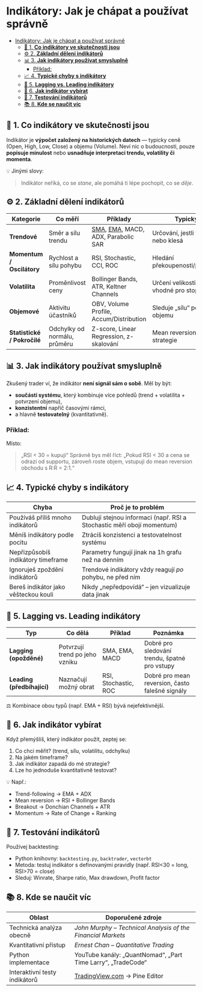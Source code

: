 # Indikátory: Jak je chápat a používat správně

- [Indikátory: Jak je chápat a používat správně](#indikátory-jak-je-chápat-a-používat-správně)
  - [🧠 1. **Co indikátory ve skutečnosti jsou**](#-1-co-indikátory-ve-skutečnosti-jsou)
  - [⚙️ 2. **Základní dělení indikátorů**](#️-2-základní-dělení-indikátorů)
  - [📊 3. **Jak indikátory používat smysluplně**](#-3-jak-indikátory-používat-smysluplně)
    - [Příklad:](#příklad)
  - [📈 4. **Typické chyby s indikátory**](#-4-typické-chyby-s-indikátory)
  - [📐 5. **Lagging vs. Leading indikátory**](#-5-lagging-vs-leading-indikátory)
  - [🧩 6. **Jak indikátor vybírat**](#-6-jak-indikátor-vybírat)
  - [🧪 7. **Testování indikátorů**](#-7-testování-indikátorů)
  - [📚 8. **Kde se naučit víc**](#-8-kde-se-naučit-víc)


## 🧠 1. **Co indikátory ve skutečnosti jsou**

Indikátor je **výpočet založený na historických datech** — typicky ceně (Open, High, Low, Close) a objemu (Volume).
Neví nic o budoucnosti, pouze **popisuje minulost** nebo **usnadňuje interpretaci trendu, volatility či momenta**.

💡 Jinými slovy:

> Indikátor neříká, co se *stane*, ale pomáhá ti lépe pochopit, co se *děje*.


## ⚙️ 2. **Základní dělení indikátorů**

| Kategorie                   | Co měří                      | Příklady                                | Typický účel                                   |
| --------------------------- | ---------------------------- | --------------------------------------- | ---------------------------------------------- |
| **Trendové**                | Směr a sílu trendu           | [SMA](SMA.md), [EMA](EMA.md), MACD, ADX, Parabolic SAR      | Určování, jestli trh roste nebo klesá          |
| **Momentum / Oscilátory**   | Rychlost a sílu pohybu       | RSI, Stochastic, CCI, ROC               | Hledání překoupenosti/přeprodanosti            |
| **Volatilita**              | Proměnlivost ceny            | Bollinger Bands, ATR, Keltner Channels  | Určení velikosti pohybů, vhodné pro stop-lossy |
| **Objemové**                | Aktivitu účastníků           | OBV, Volume Profile, Accum/Distribution | Sleduje „sílu“ pohybu podle objemu             |
| **Statistické / Pokročilé** | Odchylky od normálu, průměru | Z-score, Linear Regression, z-skalování | Mean reversion, arbitrážní strategie           |


## 📊 3. **Jak indikátory používat smysluplně**

Zkušený trader ví, že indikátor **není signál sám o sobě**.
Měl by být:

* **součástí systému**, který kombinuje více pohledů (trend + volatilita + potvrzení objemu),
* **konzistentní** napříč časovými rámci,
* a hlavně **testovatelný** (kvantitativně).

### Příklad:

Místo:

> „RSI < 30 = kupuji“
> Správně bys měl říct:
> „Pokud RSI < 30 a cena se odrazí od supportu, zároveň roste objem, vstupuji do mean reversion obchodu s R:R = 2:1.“


## 📈 4. **Typické chyby s indikátory**

| Chyba                                | Proč je to problém                                                     |
| ------------------------------------ | ---------------------------------------------------------------------- |
| Používáš příliš mnoho indikátorů     | Dublují stejnou informaci (např. RSI a Stochastic měří obojí momentum) |
| Měníš indikátory podle pocitu        | Ztrácíš konzistenci a testovatelnost systému                           |
| Nepřizpůsobíš indikátory timeframe   | Parametry fungují jinak na 1h grafu než na denním                      |
| Ignoruješ zpoždění indikátorů        | Trendové indikátory vždy reagují *po* pohybu, ne před ním              |
| Bereš indikátor jako věšteckou kouli | Nikdy „nepředpovídá“ – jen vizualizuje data jinak                      |


## 📐 5. **Lagging vs. Leading indikátory**

| Typ                        | Co dělá                        | Příklad              | Poznámka                                        |
| -------------------------- | ------------------------------ | -------------------- | ----------------------------------------------- |
| **Lagging (opožděné)**     | Potvrzují trend po jeho vzniku | SMA, EMA, MACD       | Dobré pro sledování trendu, špatné pro vstupy   |
| **Leading (předbíhající)** | Naznačují možný obrat          | RSI, Stochastic, ROC | Dobré pro mean reversion, často falešné signály |

⚖️ Kombinace obou typů (např. EMA + RSI) bývá nejefektivnější.


## 🧩 6. **Jak indikátor vybírat**

Když přemýšlíš, který indikátor použít, zeptej se:

1. Co chci měřit? (trend, sílu, volatilitu, odchylku)
2. Na jakém timeframe?
3. Jak indikátor zapadá do mé strategie?
4. Lze ho jednoduše kvantitativně testovat?

💡 Např.:

* Trend-following → EMA + ADX
* Mean reversion → RSI + Bollinger Bands
* Breakout → Donchian Channels + ATR
* Momentum → Rate of Change + Ranking


## 🧪 7. **Testování indikátorů**

Používej backtesting:

* Python knihovny: `backtesting.py`, `backtrader`, `vectorbt`
* Metoda: testuj indikátor s definovanými pravidly (např. RSI<30 = long, RSI>70 = close)
* Sleduj: Winrate, Sharpe ratio, Max drawdown, Profit factor


## 📚 8. **Kde se naučit víc**

| Oblast                        | Doporučené zdroje                                            |
| ----------------------------- | ------------------------------------------------------------ |
| Technická analýza obecně      | *John Murphy – Technical Analysis of the Financial Markets*  |
| Kvantitativní přístup         | *Ernest Chan – Quantitative Trading*                         |
| Python implementace           | YouTube kanály: „QuantNomad“, „Part Time Larry“, „TradeCode“ |
| Interaktivní testy indikátorů | [TradingView.com](https://www.tradingview.com) → Pine Editor |
